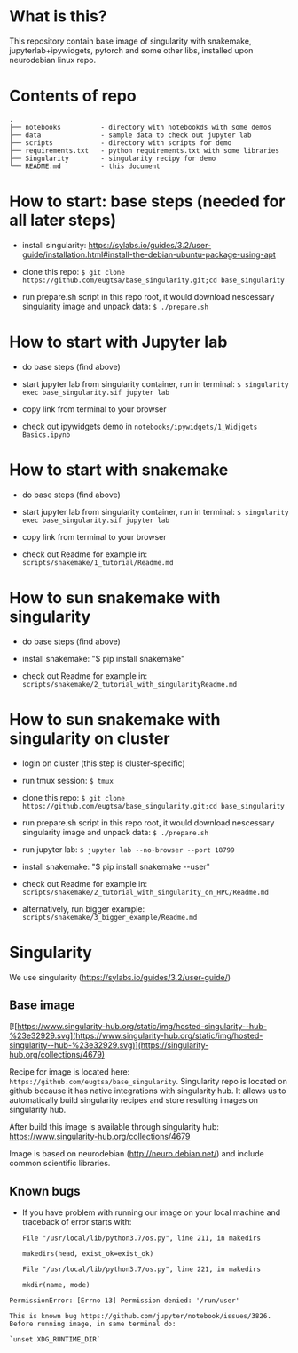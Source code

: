 # What is this?

This repository contain base image of singularity with snakemake, jupyterlab+ipywidgets, pytorch and some other libs, installed upon neurodebian linux repo.

# Contents of repo
```
.
├── notebooks          - directory with notebookds with some demos
├── data               - sample data to check out jupyter lab
├── scripts            - directory with scripts for demo
├── requirements.txt   - python requirements.txt with some libraries
├── Singularity        - singularity recipy for demo
└── README.md          - this document
```

# How to start: base steps (needed for all later steps)

- install singularity: https://sylabs.io/guides/3.2/user-guide/installation.html#install-the-debian-ubuntu-package-using-apt

- clone this repo: `$ git clone https://github.com/eugtsa/base_singularity.git;cd base_singularity`

- run prepare.sh script in this repo root, it would download nescessary singularity image and unpack data: `$ ./prepare.sh`

# How to start with Jupyter lab

- do base steps (find above)

- start jupyter lab from singularity container, run in terminal: `$ singularity exec base_singularity.sif jupyter lab`

- copy link from terminal to your browser

- check out ipywidgets demo in `notebooks/ipywidgets/1_Widjgets Basics.ipynb`

# How to start with snakemake

- do base steps (find above)

- start jupyter lab from singularity container, run in terminal: `$ singularity exec base_singularity.sif jupyter lab`

- copy link from terminal to your browser

- check out Readme for example in: `scripts/snakemake/1_tutorial/Readme.md`

# How to sun snakemake with singularity

- do base steps (find above)

- install snakemake: "$ pip install snakemake"

- check out Readme for example in: `scripts/snakemake/2_tutorial_with_singularityReadme.md`

# How to sun snakemake with singularity on cluster

- login on cluster (this step is cluster-specific)

- run tmux session: `$ tmux`

- clone this repo: `$ git clone https://github.com/eugtsa/base_singularity.git;cd base_singularity`

- run prepare.sh script in this repo root, it would download nescessary singularity image and unpack data: `$ ./prepare.sh`

- run jupyter lab: `$ jupyter lab --no-browser --port 18799`

- install snakemake: "$ pip install snakemake --user"

- check out Readme for example in: `scripts/snakemake/2_tutorial_with_singularity_on_HPC/Readme.md`

- alternatively, run bigger example: `scripts/snakemake/3_bigger_example/Readme.md`

# Singularity

We use singularity (https://sylabs.io/guides/3.2/user-guide/)

## Base image

[![https://www.singularity-hub.org/static/img/hosted-singularity--hub-%23e32929.svg](https://www.singularity-hub.org/static/img/hosted-singularity--hub-%23e32929.svg)](https://singularity-hub.org/collections/4679)

Recipe for image is located here:
`https://github.com/eugtsa/base_singularity`.
Singularity repo is located on github because it has native integrations with singularity hub. It allows us to 
automatically build singularity recipes and store resulting images on singularity hub.

After build this image is available through singularity hub: https://www.singularity-hub.org/collections/4679

Image is based on neurodebian (http://neuro.debian.net/) and include common scientific libraries.



## Known bugs

- If you have problem with running our image on your local machine and traceback of error starts with:

  `File "/usr/local/lib/python3.7/os.py", line 211, in makedirs`
  
    `makedirs(head, exist_ok=exist_ok)`
    
  `File "/usr/local/lib/python3.7/os.py", line 221, in makedirs`
  
    `mkdir(name, mode)`
    
`PermissionError: [Errno 13] Permission denied: '/run/user'`

    
    This is known bug https://github.com/jupyter/notebook/issues/3826. Before running image, in same terminal do:
    
    `unset XDG_RUNTIME_DIR`
